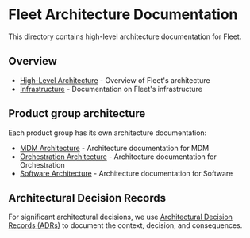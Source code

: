 # Fleet Architecture Documentation

This directory contains high-level architecture documentation for Fleet.

## Overview

- [High-Level Architecture](high-level-architecture.md) - Overview of Fleet's architecture
- [Infrastructure](infrastructure.md) - Documentation on Fleet's infrastructure

## Product group architecture

Each product group has its own architecture documentation:

- [MDM Architecture](mdm/README.md) - Architecture documentation for MDM
- [Orchestration Architecture](orchestration/README.md) - Architecture documentation for Orchestration
- [Software Architecture](software/README.md) - Architecture documentation for Software

## Architectural Decision Records

For significant architectural decisions, we use [Architectural Decision Records (ADRs)](../adr/README.md) to document the context, decision, and consequences.